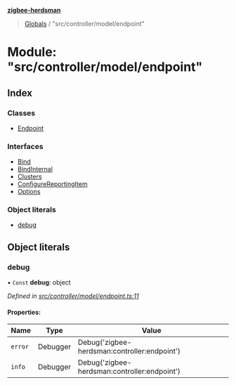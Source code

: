 **[zigbee-herdsman](../README.md)**

> [Globals](../README.md) / "src/controller/model/endpoint"

# Module: "src/controller/model/endpoint"

## Index

### Classes

* [Endpoint](../classes/_src_controller_model_endpoint_.endpoint.md)

### Interfaces

* [Bind](../interfaces/_src_controller_model_endpoint_.bind.md)
* [BindInternal](../interfaces/_src_controller_model_endpoint_.bindinternal.md)
* [Clusters](../interfaces/_src_controller_model_endpoint_.clusters.md)
* [ConfigureReportingItem](../interfaces/_src_controller_model_endpoint_.configurereportingitem.md)
* [Options](../interfaces/_src_controller_model_endpoint_.options.md)

### Object literals

* [debug](_src_controller_model_endpoint_.md#debug)

## Object literals

### debug

▪ `Const` **debug**: object

*Defined in [src/controller/model/endpoint.ts:11](https://github.com/Koenkk/zigbee-herdsman/blob/master/src/src/controller/model/endpoint.ts#L11)*

#### Properties:

Name | Type | Value |
------ | ------ | ------ |
`error` | Debugger | Debug('zigbee-herdsman:controller:endpoint') |
`info` | Debugger | Debug('zigbee-herdsman:controller:endpoint') |
